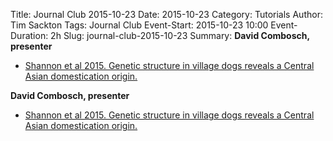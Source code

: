Title: Journal Club 2015-10-23
Date: 2015-10-23
Category: Tutorials
Author: Tim Sackton
Tags: Journal Club
Event-Start: 2015-10-23 10:00
Event-Duration: 2h
Slug: journal-club-2015-10-23
Summary: <strong>David Combosch, presenter</strong><ul><li><a href="/images/PNAS-2015-Shannon-1516215112.pdf">Shannon et al 2015. Genetic structure in village dogs reveals a Central Asian domestication origin.</a></li></ul>

<strong>David Combosch, presenter</strong><ul><li><a href="/images/PNAS-2015-Shannon-1516215112.pdf">Shannon et al 2015. Genetic structure in village dogs reveals a Central Asian domestication origin.</a></li></ul>